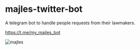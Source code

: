 # majles-twitter-bot
A telegram bot to handle people requests from their lawmakers.

https://t.me/my_majles_bot

![majles](https://github.com/ehsanbarkhordar/majles-twitter-bot/blob/master/static/images/sahn-majles.jpg)
